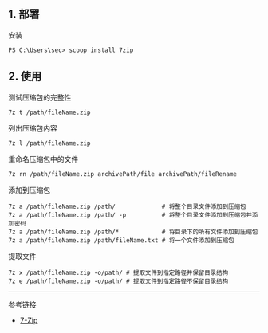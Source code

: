 ## 1. 部署

安装

```
PS C:\Users\sec> scoop install 7zip
```

## 2. 使用

测试压缩包的完整性

```
7z t /path/fileName.zip
```

列出压缩包内容

```
7z l /path/fileName.zip
```

重命名压缩包中的文件

```
7z rn /path/fileName.zip archivePath/file archivePath/fileRename
```

添加到压缩包

```
7z a /path/fileName.zip /path/             # 将整个目录文件添加到压缩包
7z a /path/fileName.zip /path/ -p          # 将整个目录文件添加到压缩包并添加密码
7z a /path/fileName.zip /path/*            # 将目录下的所有文件添加到压缩包
7z a /path/fileName.zip /path/fileName.txt # 将一个文件添加到压缩包
```

提取文件

```
7z x /path/fileName.zip -o/path/ # 提取文件到指定路径并保留目录结构
7z e /path/fileName.zip -o/path/ # 提取文件到指定路径不保留目录结构
```

---

参考链接

- [7-Zip](https://www.7-zip.org/)